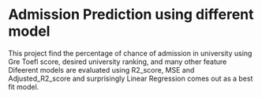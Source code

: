 # Admission Prediction using different model
This project find the percentage of chance of admission in university using Gre Toefl score, desired university ranking, and many other feature Difeerent models are evaluated using R2_score, MSE and Adjusted_R2_score and surprisingly Linear Regression comes out as a best fit model.
